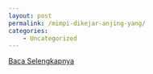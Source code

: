 ```yaml
---
layout: post
permalink: /mimpi-dikejar-anjing-yang/
categories:
    - Uncategorized
---
```


[Baca Selengkapnya](/01)